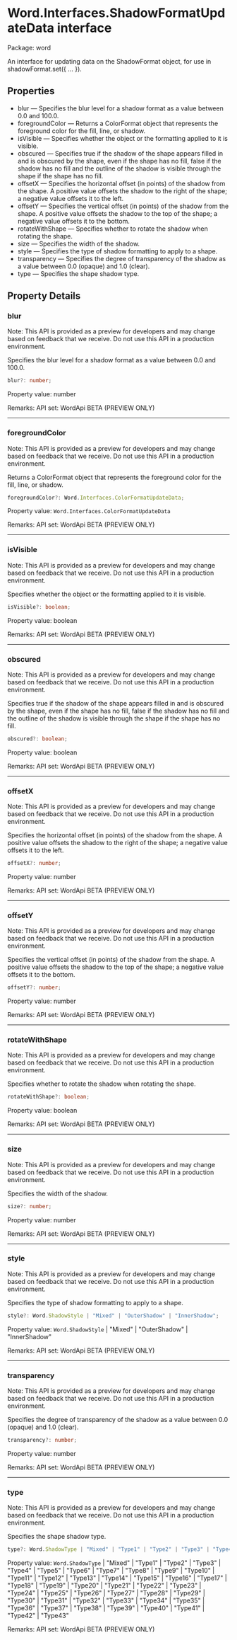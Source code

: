 # Word.Interfaces.ShadowFormatUpdateData interface

Package: word

An interface for updating data on the ShadowFormat object, for use in shadowFormat.set({ ... }).

## Properties

- blur — Specifies the blur level for a shadow format as a value between 0.0 and 100.0.
- foregroundColor — Returns a ColorFormat object that represents the foreground color for the fill, line, or shadow.
- isVisible — Specifies whether the object or the formatting applied to it is visible.
- obscured — Specifies true if the shadow of the shape appears filled in and is obscured by the shape, even if the shape has no fill, false if the shadow has no fill and the outline of the shadow is visible through the shape if the shape has no fill.
- offsetX — Specifies the horizontal offset (in points) of the shadow from the shape. A positive value offsets the shadow to the right of the shape; a negative value offsets it to the left.
- offsetY — Specifies the vertical offset (in points) of the shadow from the shape. A positive value offsets the shadow to the top of the shape; a negative value offsets it to the bottom.
- rotateWithShape — Specifies whether to rotate the shadow when rotating the shape.
- size — Specifies the width of the shadow.
- style — Specifies the type of shadow formatting to apply to a shape.
- transparency — Specifies the degree of transparency of the shadow as a value between 0.0 (opaque) and 1.0 (clear).
- type — Specifies the shape shadow type.

## Property Details

### blur

Note: This API is provided as a preview for developers and may change based on feedback that we receive. Do not use this API in a production environment.

Specifies the blur level for a shadow format as a value between 0.0 and 100.0.

```typescript
blur?: number;
```

Property value: number

Remarks: API set: WordApi BETA (PREVIEW ONLY)

---

### foregroundColor

Note: This API is provided as a preview for developers and may change based on feedback that we receive. Do not use this API in a production environment.

Returns a ColorFormat object that represents the foreground color for the fill, line, or shadow.

```typescript
foregroundColor?: Word.Interfaces.ColorFormatUpdateData;
```

Property value: `Word.Interfaces.ColorFormatUpdateData`

Remarks: API set: WordApi BETA (PREVIEW ONLY)

---

### isVisible

Note: This API is provided as a preview for developers and may change based on feedback that we receive. Do not use this API in a production environment.

Specifies whether the object or the formatting applied to it is visible.

```typescript
isVisible?: boolean;
```

Property value: boolean

Remarks: API set: WordApi BETA (PREVIEW ONLY)

---

### obscured

Note: This API is provided as a preview for developers and may change based on feedback that we receive. Do not use this API in a production environment.

Specifies true if the shadow of the shape appears filled in and is obscured by the shape, even if the shape has no fill, false if the shadow has no fill and the outline of the shadow is visible through the shape if the shape has no fill.

```typescript
obscured?: boolean;
```

Property value: boolean

Remarks: API set: WordApi BETA (PREVIEW ONLY)

---

### offsetX

Note: This API is provided as a preview for developers and may change based on feedback that we receive. Do not use this API in a production environment.

Specifies the horizontal offset (in points) of the shadow from the shape. A positive value offsets the shadow to the right of the shape; a negative value offsets it to the left.

```typescript
offsetX?: number;
```

Property value: number

Remarks: API set: WordApi BETA (PREVIEW ONLY)

---

### offsetY

Note: This API is provided as a preview for developers and may change based on feedback that we receive. Do not use this API in a production environment.

Specifies the vertical offset (in points) of the shadow from the shape. A positive value offsets the shadow to the top of the shape; a negative value offsets it to the bottom.

```typescript
offsetY?: number;
```

Property value: number

Remarks: API set: WordApi BETA (PREVIEW ONLY)

---

### rotateWithShape

Note: This API is provided as a preview for developers and may change based on feedback that we receive. Do not use this API in a production environment.

Specifies whether to rotate the shadow when rotating the shape.

```typescript
rotateWithShape?: boolean;
```

Property value: boolean

Remarks: API set: WordApi BETA (PREVIEW ONLY)

---

### size

Note: This API is provided as a preview for developers and may change based on feedback that we receive. Do not use this API in a production environment.

Specifies the width of the shadow.

```typescript
size?: number;
```

Property value: number

Remarks: API set: WordApi BETA (PREVIEW ONLY)

---

### style

Note: This API is provided as a preview for developers and may change based on feedback that we receive. Do not use this API in a production environment.

Specifies the type of shadow formatting to apply to a shape.

```typescript
style?: Word.ShadowStyle | "Mixed" | "OuterShadow" | "InnerShadow";
```

Property value: `Word.ShadowStyle` | "Mixed" | "OuterShadow" | "InnerShadow"

Remarks: API set: WordApi BETA (PREVIEW ONLY)

---

### transparency

Note: This API is provided as a preview for developers and may change based on feedback that we receive. Do not use this API in a production environment.

Specifies the degree of transparency of the shadow as a value between 0.0 (opaque) and 1.0 (clear).

```typescript
transparency?: number;
```

Property value: number

Remarks: API set: WordApi BETA (PREVIEW ONLY)

---

### type

Note: This API is provided as a preview for developers and may change based on feedback that we receive. Do not use this API in a production environment.

Specifies the shape shadow type.

```typescript
type?: Word.ShadowType | "Mixed" | "Type1" | "Type2" | "Type3" | "Type4" | "Type5" | "Type6" | "Type7" | "Type8" | "Type9" | "Type10" | "Type11" | "Type12" | "Type13" | "Type14" | "Type15" | "Type16" | "Type17" | "Type18" | "Type19" | "Type20" | "Type21" | "Type22" | "Type23" | "Type24" | "Type25" | "Type26" | "Type27" | "Type28" | "Type29" | "Type30" | "Type31" | "Type32" | "Type33" | "Type34" | "Type35" | "Type36" | "Type37" | "Type38" | "Type39" | "Type40" | "Type41" | "Type42" | "Type43";
```

Property value: `Word.ShadowType` | "Mixed" | "Type1" | "Type2" | "Type3" | "Type4" | "Type5" | "Type6" | "Type7" | "Type8" | "Type9" | "Type10" | "Type11" | "Type12" | "Type13" | "Type14" | "Type15" | "Type16" | "Type17" | "Type18" | "Type19" | "Type20" | "Type21" | "Type22" | "Type23" | "Type24" | "Type25" | "Type26" | "Type27" | "Type28" | "Type29" | "Type30" | "Type31" | "Type32" | "Type33" | "Type34" | "Type35" | "Type36" | "Type37" | "Type38" | "Type39" | "Type40" | "Type41" | "Type42" | "Type43"

Remarks: API set: WordApi BETA (PREVIEW ONLY)